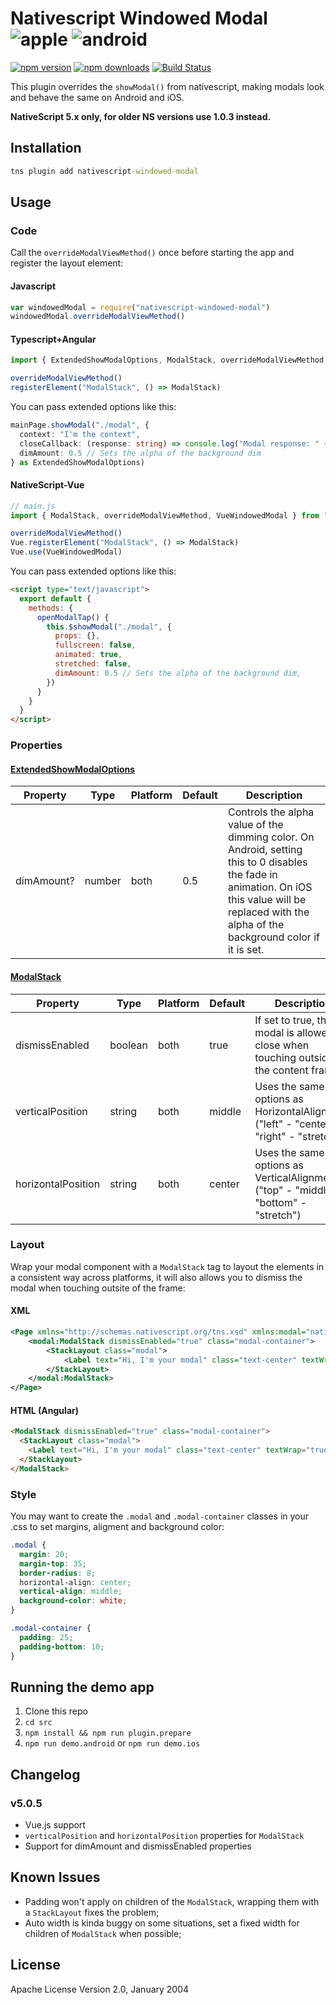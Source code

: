# Nativescript Windowed Modal ![apple](https://cdn3.iconfinder.com/data/icons/picons-social/57/16-apple-32.png) ![android](https://cdn4.iconfinder.com/data/icons/logos-3/228/android-32.png)

[![npm version](https://badge.fury.io/js/nativescript-windowed-modal.svg)](http://badge.fury.io/js/nativescript-windowed-modal)
[![npm downloads](https://img.shields.io/npm/dm/nativescript-windowed-modal.svg)](http://badge.fury.io/js/nativescript-windowed-modal)
[![Build Status](https://travis-ci.com/mukaschultze/nativescript-windowed-modal.svg?branch=master)](https://travis-ci.com/mukaschultze/nativescript-windowed-modal)

This plugin overrides the `showModal()` from nativescript, making modals look and behave the same on Android and iOS.

**NativeScript 5.x only, for older NS versions use 1.0.3 instead.**

## Installation

```cmd
tns plugin add nativescript-windowed-modal
```

## Usage

### Code

Call the `overrideModalViewMethod()` once before starting the app and register the layout element:

#### Javascript

```js
var windowedModal = require("nativescript-windowed-modal")
windowedModal.overrideModalViewMethod()
```

#### Typescript+Angular

```ts
import { ExtendedShowModalOptions, ModalStack, overrideModalViewMethod } from "nativescript-windowed-modal"

overrideModalViewMethod()
registerElement("ModalStack", () => ModalStack)
```

You can pass extended options like this:

```ts
mainPage.showModal("./modal", {
  context: "I'm the context",
  closeCallback: (response: string) => console.log("Modal response: " + response),
  dimAmount: 0.5 // Sets the alpha of the background dim
} as ExtendedShowModalOptions)
```

#### NativeScript-Vue

```js
// main.js
import { ModalStack, overrideModalViewMethod, VueWindowedModal } from "nativescript-windowed-modal"

overrideModalViewMethod()
Vue.registerElement("ModalStack", () => ModalStack)
Vue.use(VueWindowedModal)
```

You can pass extended options like this:

```html
<script type="text/javascript">
  export default {
    methods: {
      openModalTap() {
        this.$showModal("./modal", {
          props: {},
          fullscreen: false,
          animated: true,
          stretched: false,
          dimAmount: 0.5 // Sets the alpha of the background dim,
        })
      }
    }
  }
</script>
```

### Properties

#### [ExtendedShowModalOptions](../master/src/windowed-modal.common.ts#L13)

| Property   | Type   | Platform | Default | Description                                                                                                                                                                                          |
| ---------- | ------ | -------- | ------- | ---------------------------------------------------------------------------------------------------------------------------------------------------------------------------------------------------- |
| dimAmount? | number | both     | 0.5     | Controls the alpha value of the dimming color. On Android, setting this to 0 disables the fade in animation. On iOS this value will be replaced with the alpha of the background color if it is set. |

#### [ModalStack](../master/src/modal-stack.ts#L8)

| Property           | Type    | Platform | Default | Description                                                                              |
| ------------------ | ------- | -------- | ------- | ---------------------------------------------------------------------------------------- |
| dismissEnabled     | boolean | both     | true    | If set to true, the modal is allowed to close when touching outside of the content frame |
| verticalPosition   | string  | both     | middle  | Uses the same options as HorizontalAlignment ("left" - "center" - "right" - "stretch")   |
| horizontalPosition | string  | both     | center  | Uses the same options as VerticalAlignment ("top" - "middle" - "bottom" - "stretch")     |

### Layout

Wrap your modal component with a `ModalStack` tag to layout the elements in a consistent way across platforms, it will also allows you to dismiss the modal when touching outsite of the frame:

#### XML

```xml
<Page xmlns="http://schemas.nativescript.org/tns.xsd" xmlns:modal="nativescript-windowed-modal">
    <modal:ModalStack dismissEnabled="true" class="modal-container">
        <StackLayout class="modal">
            <Label text="Hi, I'm your modal" class="text-center" textWrap="true"/>
        </StackLayout>
    </modal:ModalStack>
</Page>
```

#### HTML (Angular)

```html
<ModalStack dismissEnabled="true" class="modal-container">
  <StackLayout class="modal">
    <Label text="Hi, I'm your modal" class="text-center" textWrap="true"></Label>
  </StackLayout>
</ModalStack>
```

### Style

You may want to create the `.modal` and `.modal-container` classes in your .css to set margins, aligment and background color:

```css
.modal {
  margin: 20;
  margin-top: 35;
  border-radius: 8;
  horizontal-align: center;
  vertical-align: middle;
  background-color: white;
}

.modal-container {
  padding: 25;
  padding-bottom: 10;
}
```

## Running the demo app

1. Clone this repo
2. `cd src`
3. `npm install && npm run plugin.prepare`
4. `npm run demo.android` or `npm run demo.ios`

## Changelog

### v5.0.5

- Vue.js support
- `verticalPosition` and `horizontalPosition` properties for `ModalStack`
- Support for dimAmount and dismissEnabled properties

## Known Issues

- Padding won't apply on children of the `ModalStack`, wrapping them with a `StackLayout` fixes the problem;
- Auto width is kinda buggy on some situations, set a fixed width for children of `ModalStack` when possible;

## License

Apache License Version 2.0, January 2004

